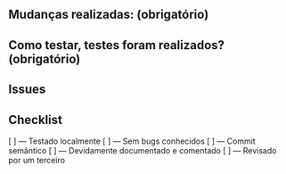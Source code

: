 ## Mudanças realizadas: (obrigatório)
<!-- Descreva o que foi feito no código. -->

## Como testar, testes foram realizados? (obrigatório)
<!-- Descreva os testes que foram realizados e como testá-los individualmente. -->

## Issues
<!-- Detalhe issues e tasks relevantes. -->

## Checklist

[  ] — Testado localmente
[  ] — Sem bugs conhecidos
[  ] — Commit semântico
[  ] — Devidamente documentado e comentado
[  ] — Revisado por um terceiro